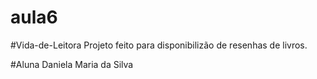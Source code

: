 # aula6
#Vida-de-Leitora
Projeto feito para disponibilizão de resenhas de livros. 

#Aluna 
Daniela Maria da Silva
